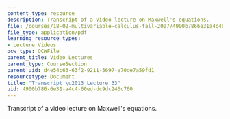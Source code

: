 ```yaml
---
content_type: resource
description: Transcript of a video lecture on Maxwell's equations.
file: /courses/18-02-multivariable-calculus-fall-2007/4900b7866e31a4c460eddc9dc246c760_18_022007L33.pdf
file_type: application/pdf
learning_resource_types:
- Lecture Videos
ocw_type: OCWFile
parent_title: Video Lectures
parent_type: CourseSection
parent_uid: d4e54c63-63f2-9211-5697-e70de7a59fd1
resourcetype: Document
title: "Transcript \u2013 Lecture 33"
uid: 4900b786-6e31-a4c4-60ed-dc9dc246c760
---
```

Transcript of a video lecture on Maxwell's equations.

